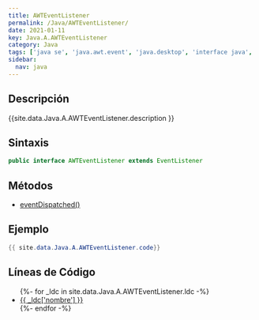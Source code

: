 ```yaml
---
title: AWTEventListener
permalink: /Java/AWTEventListener/
date: 2021-01-11
key: Java.A.AWTEventListener
category: Java
tags: ['java se', 'java.awt.event', 'java.desktop', 'interface java', 'Java 1.2']
sidebar: 
  nav: java
---
```


## Descripción
{{site.data.Java.A.AWTEventListener.description }}

## Sintaxis
~~~java
public interface AWTEventListener extends EventListener
~~~

## Métodos
* [eventDispatched()](/Java/AWTEventListener/eventDispatched)

## Ejemplo
~~~java
{{ site.data.Java.A.AWTEventListener.code}}
~~~

## Líneas de Código
<ul>
{%- for _ldc in site.data.Java.A.AWTEventListener.ldc -%}
   <li>
       <a href="{{_ldc['url'] }}">{{ _ldc['nombre'] }}</a>
   </li>
{%- endfor -%}
</ul>
